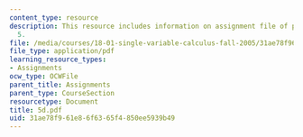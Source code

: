 ```yaml
---
content_type: resource
description: This resource includes information on assignment file of problem set
  5.
file: /media/courses/18-01-single-variable-calculus-fall-2005/31ae78f961e86f6365f4850ee5939b49_5d.pdf
file_type: application/pdf
learning_resource_types:
- Assignments
ocw_type: OCWFile
parent_title: Assignments
parent_type: CourseSection
resourcetype: Document
title: 5d.pdf
uid: 31ae78f9-61e8-6f63-65f4-850ee5939b49
---
```

